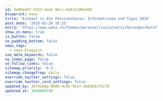 ```yaml
---
id: de06ed47-9323-4ae5-9ecc-da41e100a4db
blueprint: news
title: 'Einkauf in die Pensionskasse: Informationen und Tipps 2016'
post_date: '2016-02-20 10:25'
entry: 'https://www.weka.ch/themen/personal/sozialversicherungen/berufliche-vorsorge/article/einkauf-in-die-pensionskasse-informationen-und-tipps-fuer-versicherte/'
show_in_menu: true
is_button: false
no_padding_bottom: false
news_tags:
  - news-blogazin
use_meta_keywords: false
no_index_page: false
no_follow_links: false
sitemap_priority: '0.5'
sitemap_changefreq: daily
override_twitter_settings: false
override_twitter_card_settings: false
updated_by: 3574a48a-d509-4c9e-9e37-5b83b6cfdc78
updated_at: 1649060748
---
```

